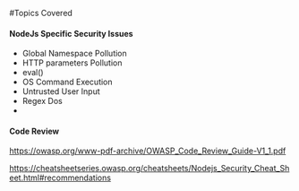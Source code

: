 #Topics Covered

<h4>NodeJs Specific Security Issues</h4>
<ul>
    <li>Global Namespace Pollution</li>
    <li>HTTP parameters Pollution</li>
    <li>eval()  </li>
    <li> OS Command Execution </li>
    <li> Untrusted User Input </li>
    <li> Regex Dos </li>
    <li> </li>
 
</ul>

<h4>Code Review</h4>

https://owasp.org/www-pdf-archive/OWASP_Code_Review_Guide-V1_1.pdf

https://cheatsheetseries.owasp.org/cheatsheets/Nodejs_Security_Cheat_Sheet.html#recommendations
